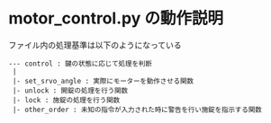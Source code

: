 # motor_control.py の動作説明

ファイル内の処理基準は以下のようになっている
```
--- control : 鍵の状態に応じて処理を判断
 |
 |- set_srvo_angle : 実際にモーターを動作させる関数
 |- unlock : 開錠の処理を行う関数
 |- lock : 施錠の処理を行う関数
 |- other_order : 未知の指令が入力された時に警告を行い施錠を指示する関数
```